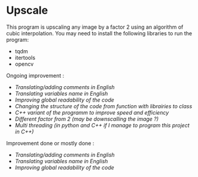 # Upscale
This program is upscaling any image by a factor 2 using an algorithm of cubic interpolation. You may need to install the following libraries to run the program:
 - tqdm
 - itertools
 - opencv  
 
 Ongoing improvement :
 - *Translating/adding comments in English*
 - *Translating variables name in English*
 - *Improving global readability of the code*
 - *Changing the structure of the code from function with librairies to class*
 - *C++ variant of the programm to improve speed and efficiency*
 - *Different factor from 2 (may be downscalling the image ?)*
 - *Multi threading (in python and C++ if I manage to program this project in C++)*

 Improvement done or mostly done :
 - *Translating/adding comments in English*
 - *Translating variables name in English*
 - *Improving global readability of the code*
